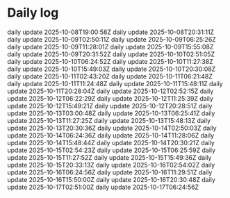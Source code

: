 # Daily log
daily update 2025-10-08T19:00:58Z
daily update 2025-10-08T20:31:11Z
daily update 2025-10-09T02:50:11Z
daily update 2025-10-09T06:25:26Z
daily update 2025-10-09T11:28:01Z
daily update 2025-10-09T15:55:08Z
daily update 2025-10-09T20:31:52Z
daily update 2025-10-10T02:51:05Z
daily update 2025-10-10T06:24:52Z
daily update 2025-10-10T11:27:38Z
daily update 2025-10-10T15:49:03Z
daily update 2025-10-10T20:30:08Z
daily update 2025-10-11T02:43:20Z
daily update 2025-10-11T06:21:48Z
daily update 2025-10-11T11:24:48Z
daily update 2025-10-11T15:48:11Z
daily update 2025-10-11T20:28:04Z
daily update 2025-10-12T02:52:15Z
daily update 2025-10-12T06:22:29Z
daily update 2025-10-12T11:25:39Z
daily update 2025-10-12T15:49:21Z
daily update 2025-10-12T20:28:51Z
daily update 2025-10-13T03:00:48Z
daily update 2025-10-13T06:25:41Z
daily update 2025-10-13T11:27:25Z
daily update 2025-10-13T15:48:13Z
daily update 2025-10-13T20:30:36Z
daily update 2025-10-14T02:50:03Z
daily update 2025-10-14T06:24:36Z
daily update 2025-10-14T11:28:06Z
daily update 2025-10-14T15:48:44Z
daily update 2025-10-14T20:30:21Z
daily update 2025-10-15T02:54:23Z
daily update 2025-10-15T06:25:59Z
daily update 2025-10-15T11:27:52Z
daily update 2025-10-15T15:49:36Z
daily update 2025-10-15T20:33:13Z
daily update 2025-10-16T02:54:02Z
daily update 2025-10-16T06:24:56Z
daily update 2025-10-16T11:29:51Z
daily update 2025-10-16T15:50:00Z
daily update 2025-10-16T20:30:48Z
daily update 2025-10-17T02:51:00Z
daily update 2025-10-17T06:24:56Z
